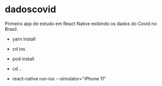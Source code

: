 # dadoscovid
Primeiro app de estudo em React Native exibindo os dados do Covid no Brasil.

- yarn install

- cd ios

- pod install

- cd ..

- react-native run-ios --simulator="iPhone 11"
